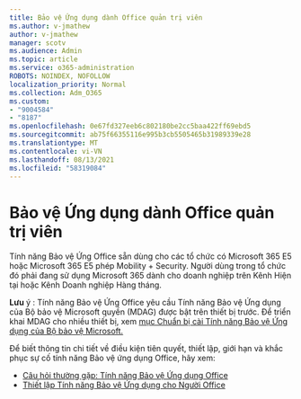 ```yaml
---
title: Bảo vệ Ứng dụng dành Office quản trị viên
ms.author: v-jmathew
author: v-jmathew
manager: scotv
ms.audience: Admin
ms.topic: article
ms.service: o365-administration
ROBOTS: NOINDEX, NOFOLLOW
localization_priority: Normal
ms.collection: Adm_O365
ms.custom:
- "9004584"
- "8187"
ms.openlocfilehash: 0e67fd327eeb6c802180be2cc5baa422ff69ebd5
ms.sourcegitcommit: ab75f66355116e995b3cb5505465b31989339e28
ms.translationtype: MT
ms.contentlocale: vi-VN
ms.lasthandoff: 08/13/2021
ms.locfileid: "58319084"
---
```

# <a name="application-guard-for-office-for-admins"></a>Bảo vệ Ứng dụng dành Office quản trị viên

Tính năng Bảo vệ Ứng Office sẵn dùng cho các tổ chức có Microsoft 365 E5 hoặc Microsoft 365 E5 phép Mobility + Security. Người dùng trong tổ chức đó phải đang sử dụng Microsoft 365 dành cho doanh nghiệp trên Kênh Hiện tại hoặc Kênh Doanh nghiệp Hàng tháng.

**Lưu** ý : Tính năng Bảo vệ Ứng Office yêu cầu Tính năng Bảo vệ Ứng dụng của Bộ bảo vệ Microsoft quyền (MDAG) được bật trên thiết bị trước. Để triển khai MDAG cho nhiều thiết bị, xem [mục Chuẩn bị cài Tính năng Bảo vệ Ứng dụng của Bộ bảo vệ Microsoft.](https://docs.microsoft.com/windows/security/threat-protection/microsoft-defender-application-guard/install-md-app-guard)

Để biết thông tin chi tiết về điều kiện tiên quyết, thiết lập, giới hạn và khắc phục sự cố tính năng Bảo vệ ứng dụng Office, hãy xem:

- [Câu hỏi thường gặp: Tính năng Bảo vệ Ứng dụng Office](https://support.microsoft.com/office/application-guard-for-office-9e0fb9c2-ffad-43bf-8ba3-78f785fdba46)
- [Thiết lập Tính năng Bảo vệ Ứng dụng cho Người Office](https://docs.microsoft.com/microsoft-365/security/office-365-security/install-app-guard)
